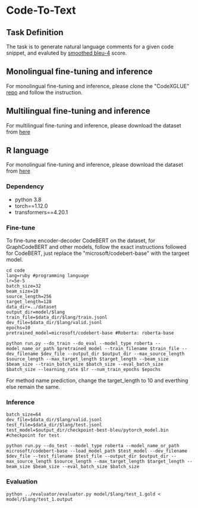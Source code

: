 # Code-To-Text

## Task Definition

The task is to generate natural language comments for a given code snippet, and evaluted by [smoothed bleu-4](https://www.aclweb.org/anthology/C04-1072.pdf) score.

## Monolingual fine-tuning and inference

For monolingual fine-tuning and inference, please clone the "CodeXGLUE" [repo](https://github.com/microsoft/CodeXGLUE/tree/main/Code-Text/code-to-text) and follow the instruction.

## Multilingual fine-tuning and inference

For multilingual fine-tuning and inference, please download the dataset from [here](https://zenodo.org/records/5683528)

## R language

For monolingual fine-tuning and inference, please download the dataset from [here](https://zenodo.org/records/13871742)


### Dependency

- python 3.8
- torch==1.12.0
- transformers==4.20.1

### Fine-tune

To fine-tune encoder-decoder CodeBERT on the dataset, for GraphCodeBERT and other models, follow the exact instructions followed for CodeBERT, just replace the "microsoft/codebert-base" with the targeet model.

```shell
cd code
lang=ruby #programming language
lr=5e-5
batch_size=32
beam_size=10
source_length=256
target_length=128
data_dir=../dataset
output_dir=model/$lang
train_file=$data_dir/$lang/train.jsonl
dev_file=$data_dir/$lang/valid.jsonl
epochs=10 
pretrained_model=microsoft/codebert-base #Roberta: roberta-base

python run.py --do_train --do_eval --model_type roberta --model_name_or_path $pretrained_model --train_filename $train_file --dev_filename $dev_file --output_dir $output_dir --max_source_length $source_length --max_target_length $target_length --beam_size $beam_size --train_batch_size $batch_size --eval_batch_size $batch_size --learning_rate $lr --num_train_epochs $epochs
```
For method name prediction, change the target_length to 10 and everthing else remain the same.

### Inference

```shell
batch_size=64
dev_file=$data_dir/$lang/valid.jsonl
test_file=$data_dir/$lang/test.jsonl
test_model=$output_dir/checkpoint-best-bleu/pytorch_model.bin #checkpoint for test

python run.py --do_test --model_type roberta --model_name_or_path microsoft/codebert-base --load_model_path $test_model --dev_filename $dev_file --test_filename $test_file --output_dir $output_dir --max_source_length $source_length --max_target_length $target_length --beam_size $beam_size --eval_batch_size $batch_size
```

### Evaluation

```shell
python ../evaluator/evaluator.py model/$lang/test_1.gold < model/$lang/test_1.output
```



